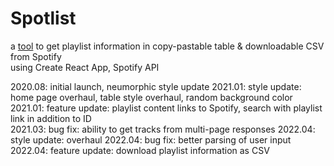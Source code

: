 # Spotlist  

a [tool](https://spotlist.netlify.app) to get playlist information in copy-pastable table & downloadable CSV from Spotify  
using Create React App, Spotify API

2020.08: initial launch, neumorphic style update 
2021.01: style update: home page overhaul, table style overhaul, random background color  
2021.01: feature update: playlist content links to Spotify, search with playlist link in addition to ID  
2021.03: bug fix: ability to get tracks from multi-page responses
2022.04: style update: overhaul
2022.04: bug fix: better parsing of user input
2022.04: feature update: download playlist information as CSV